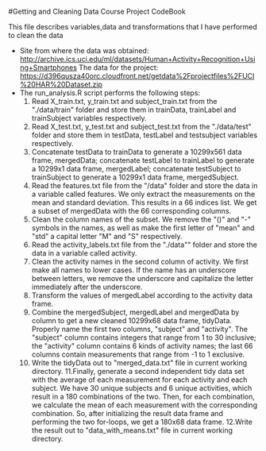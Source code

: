#Getting and Cleaning Data Course Project CodeBook

This file describes variables,data and transformations that I have performed to clean the data

* Site from where the data was obtained:
<a>http://archive.ics.uci.edu/ml/datasets/Human+Activity+Recognition+Using+Smartphones</a>
The data for the project:
<a>https://d396qusza40orc.cloudfront.net/getdata%2Fprojectfiles%2FUCI%20HAR%20Dataset.zip</a>
* The run_analysis.R script performs the following steps:
  1. Read X_train.txt, y_train.txt and subject_train.txt from the "./data/train" folder and store them in trainData, trainLabel and trainSubject variables respectively.
  2. Read X_test.txt, y_test.txt and subject_test.txt from the "./data/test" folder and store them in testData, testLabel and testsubject variables respectively.
  3. Concatenate testData to trainData to generate a 10299x561 data frame, mergedData; concatenate testLabel to trainLabel to generate a 10299x1 data frame, mergedLabel; concatenate testSubject to trainSubject to generate a 10299x1 data frame, mergedSubject.
  4. Read the features.txt file from the "/data" folder and store the data in a variable called features. We only extract the measurements on the mean and standard deviation. This results in a 66 indices list. We get a subset of mergedData with the 66 corresponding columns.
  5. Clean the column names of the subset. We remove the "()" and "-" symbols in the names, as well as make the first letter of "mean" and "std" a capital letter "M" and "S" respectively.
  6. Read the activity_labels.txt file from the "./data"" folder and store the data in a variable called activity.
  7. Clean the activity names in the second column of activity. We first make all names to lower cases. If the name has an underscore between letters, we remove the underscore and capitalize the letter immediately after the underscore.
  8. Transform the values of mergedLabel according to the activity data frame.
  9. Combine the mergedSubject, mergedLabel and mergedData by column to get a new cleaned 10299x68 data frame, tidyData. Properly name the first two columns, "subject" and "activity". The "subject" column contains integers that range from 1 to 30 inclusive; the "activity" column contains 6 kinds of activity names; the last 66 columns contain measurements that range from -1 to 1 exclusive.
  10. Write the tidyData out to "merged_data.txt" file in current working directory.
  11.Finally, generate a second independent tidy data set with the average of each measurement for each activity and each subject. We have 30 unique subjects and 6 unique activities, which result in a 180 combinations of the two. Then, for each combination, we calculate the mean of each measurement with the corresponding combination. So, after initializing the result data frame and performing the two for-loops, we get a 180x68 data frame.
  12.Write the result out to "data_with_means.txt" file in current working directory.